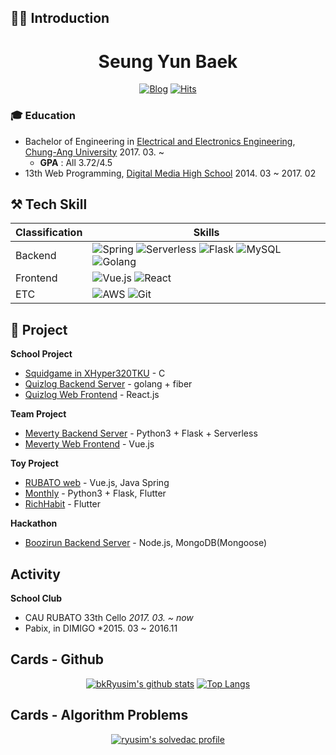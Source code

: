 ## 🙋‍♂️ Introduction
<div align="center">
<h1>Seung Yun Baek</h1>

[![Blog](http://img.shields.io/badge/-Tech%20blog-black?style=flat-square&logo=blogger&logoColor=white)](https://velog.io/@ryudimi)
[![Hits](https://hits.seeyoufarm.com/api/count/incr/badge.svg?url=https%3A%2F%2Fgithub.com%2Finclue)](https://github.com/bkRyusim)
</div>

<!--
### 💻 Work Experience
| Role | Company | Period |
|:---|:---:|---:|
| Learning Manager | [Day1 Company](https://day1company.co.kr) | 2022.04. ~ 2022.06. |
-->

### 🎓 Education
- Bachelor of Engineering in [Electrical and Electronics Engineering](http://e3home.cau.ac.kr), [Chung-Ang University](https://www.cau.ac.kr/index.do) 2017. 03. ~
  - **GPA** : All 3.72/4.5
- 13th Web Programming, [Digital Media High School](https://www.dimigo.hs.kr) 2014. 03 ~ 2017. 02

## ⚒ Tech Skill
|Classification|Skills|
|---|---|
|Backend| ![Spring](https://img.shields.io/badge/spring-%236DB33F.svg?style=for-the-badge&logo=spring&logoColor=white) ![Serverless](https://img.shields.io/badge/Serverless-FD5750.svg?style=for-the-badge&logo=Serverless&logoColor=white) ![Flask](https://img.shields.io/badge/Flask-000000.svg?style=for-the-badge&logo=Flask&logoColor=white) ![MySQL](https://img.shields.io/badge/mysql-%2300f.svg?style=for-the-badge&logo=mysql&logoColor=white) ![Golang](https://img.shields.io/badge/golang-29BEB0.svg?style=for-the-badge&logo=go&logoColor=white)|
|Frontend|![Vue.js](https://img.shields.io/badge/Vue.js-4FC08D.svg?style=for-the-badge&logo=Vue.js&logoColor=white) ![React](https://img.shields.io/badge/React-61D8FB.svg?style=for-the-badge&logo=react&logoColor=white)|
|ETC| ![AWS](https://img.shields.io/badge/Amazon%20AWS-232F3E.svg?style=for-the-badge&logo=Amazon%20AWS&logoColor=white) ![Git](https://img.shields.io/badge/git-%23F05033.svg?style=for-the-badge&logo=git&logoColor=white)|

## 📝 Project
**School Project**
 - [Squidgame in XHyper320TKU](https://github.com/bkRyusim/squidgame-in-XHyper320TKU) - C
 - [Quizlog Backend Server](https://github.com/bkRyusim/quizlog-go) - golang + fiber
 - [Quizlog Web Frontend](https://github.com/bkRyusim/quizlog-react) - React.js

**Team Project**
 - [Meverty Backend Server](https://github.com/meverty/meverty-mvp-api) - Python3 + Flask + Serverless
 - [Meverty Web Frontend](https://github.com/meverty/meverty-web-frontend) - Vue.js

**Toy Project**
 - [RUBATO web](https://github.com/cau-rubato) - Vue.js, Java Spring
 - [Monthly](https://github.com/monthlyteam) - Python3 + Flask, Flutter
 - [RichHabit](https://github.com/monthlyteam/RichHabit) - Flutter

**Hackathon**
 - [Boozirun Backend Server](https://github.com/GDG-summer-hackathon-team11/Back) - Node.js, MongoDB(Mongoose)

<!--
### 🏅 Awards
|Awards|Grade|Date|Note|
|---|---|---|---|
-->

## Activity
**School Club**
 - CAU RUBATO 33th Cello *2017. 03. ~ now*
 - Pabix, in DIMIGO *2015. 03 ~ 2016.11

<!--
**Presentation**
-->
## Cards - Github
<div align="center">

[![bkRyusim's github stats](https://github-readme-stats.vercel.app/api?username=bkRyusim&show_icons=true&hide_border=true)](https://github.com/bkRyusim)
[![Top Langs](https://github-readme-stats.vercel.app/api/top-langs/?username=bkRyusim&layout=compact&langs_count=8)](https://github.com/bkRyusim)

</div>

## Cards - Algorithm Problems
<div align="center">

[![ryusim's solvedac profile](http://mazassumnida.wtf/api/v2/generate_badge?boj=ryusim)](https://solved.ac/profile/ryusim)

</div>
